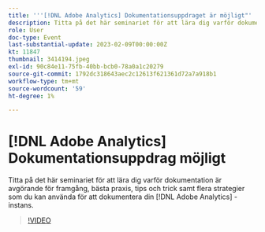 ```yaml
---
title: '''[!DNL Adobe Analytics] Dokumentationsuppdraget är möjligt"'
description: Titta på det här seminariet för att lära dig varför dokumentation är avgörande för framgång, bästa praxis, tips och trick samt flera strategier som du kan använda för att dokumentera din [!DNL Adobe Analytics] -instans. Juni 2022
role: User
doc-type: Event
last-substantial-update: 2023-02-09T00:00:00Z
kt: 11847
thumbnail: 3414194.jpeg
exl-id: 90c84e11-75fb-40bb-bcb0-78a0a1c20279
source-git-commit: 1792dc318643aec2c12613f621361d72a7a918b1
workflow-type: tm+mt
source-wordcount: '59'
ht-degree: 1%

---
```


# [!DNL Adobe Analytics] Dokumentationsuppdrag möjligt

Titta på det här seminariet för att lära dig varför dokumentation är avgörande för framgång, bästa praxis, tips och trick samt flera strategier som du kan använda för att dokumentera din [!DNL Adobe Analytics] -instans.

>[!VIDEO](https://video.tv.adobe.com/v/3414194/?quality=12&learn=on)
